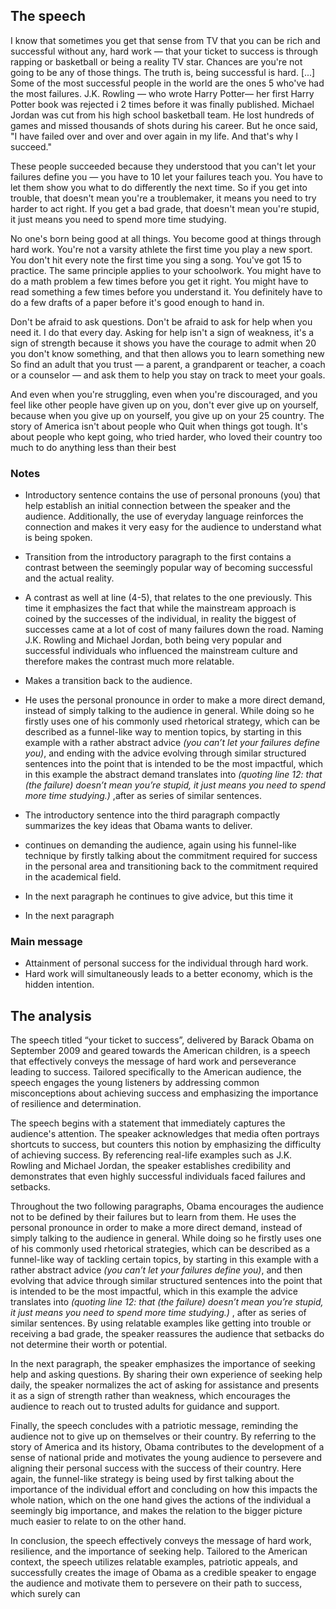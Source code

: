 ## The speech

I know that sometimes you get that sense from TV that you can be rich and successful without any, hard work — that your ticket to success is through rapping or basketball or being a reality TV star. Chances are you're not going to be any of those things. The truth is, being successful is hard. [...] Some of the most successful people in the world are the ones 5 who've had the most failures. J.K. Rowling — who wrote Harry Potter— her first Harry Potter book was rejected i 2 times before it was finally published. Michael Jordan was cut from his high school basketball team. He lost hundreds of games and missed thousands of shots during his career. But he once said, "I have failed over and over and over again in my life. And that's why I succeed." 

These people succeeded because they understood that you can't let your failures define you — you have to 10 let your failures teach you. You have to let them show you what to do differently the next time. So if you get into trouble, that doesn't mean you're a troublemaker, it means you need to try harder to act right. If you get a bad grade, that doesn't mean you're stupid, it just means you need to spend more time studying. 


No one's born being good at all things. You become good at things through hard work. You're not a varsity athlete the first time you play a new sport. You don't hit every note the first time you sing a song. You've got 15 to practice. The same principle applies to your schoolwork. You might have to do a math problem a few times before you get it right. You might have to read something a few times before you understand it. You definitely have to do a few drafts of a paper before it's good enough to hand in. 

Don't be afraid to ask questions. Don't be afraid to ask for help when you need it. I do that every day. Asking for help isn't a sign of weakness, it's a sign of strength because it shows you have the courage to admit when 20 you don't know something, and that then allows you to learn something new So find an adult that you trust — a parent, a grandparent or teacher, a coach or a counselor — and ask them to help you stay on track to meet your goals. 

And even when you're struggling, even when you're discouraged, and you feel like other people have given up on you, don't ever give up on yourself, because when you give up on yourself, you give up on your 25 country. The story of America isn't about people who Quit when things got tough. It's about people who kept going, who tried harder, who loved their country too much to do anything less than their best



### Notes
- Introductory sentence contains the use of personal pronouns (you) that help establish an initial connection between the speaker and the audience. Additionally, the use of everyday language reinforces the connection and makes it very easy for the audience to understand what is being spoken. 
-  Transition from the introductory paragraph to the first contains a contrast between the seemingly popular way of becoming successful and the actual reality.

- A contrast as well at line (4-5), that relates to the one previously. This time it emphasizes the fact that while the mainstream approach is coined by the successes of the individual, in reality the biggest of successes came at a lot of cost of many failures down the road. Naming J.K. Rowling and Michael Jordan, both being very popular and successful individuals who influenced the mainstream culture and therefore makes the contrast much more relatable.

- Makes a transition back to the audience. 
- He uses the personal pronounce in order to make a more direct demand, instead of simply talking to the audience in general. While doing so he firstly uses one of his commonly used rhetorical strategy, which can be described as a funnel-like way to mention topics, by starting in this example with a rather abstract advice *(you can’t let your failures define you)*, and ending with the advice evolving through similar structured sentences into the point that is intended to be the most impactful, which in this example the abstract demand  translates into *(quoting line 12: that (the failure) doesn’t mean you’re stupid, it just means you need to spend more time studying.)* ,after as series of similar sentences.
  
- The introductory sentence into the third paragraph compactly summarizes the key ideas that Obama wants to deliver. 
- continues on demanding the audience, again using his funnel-like technique by firstly talking about the commitment required for success in the personal area and transitioning back to the commitment required in the academical field.

- In the next paragraph he continues to give advice, but this time it 

- In the next paragraph 
### Main message

- Attainment of personal success for the individual through hard work.
- Hard work will simultaneously leads to a better economy, which is the hidden intention.


## The analysis 

The speech titled “your ticket to success”, delivered by Barack Obama on September 2009 and geared towards the American children, is a speech that effectively conveys the message of hard work and perseverance leading to success. Tailored specifically to the American audience, the speech engages the young listeners by addressing common misconceptions about achieving success and emphasizing the importance of resilience and determination.

The speech begins with a statement that immediately captures the audience's attention. The speaker acknowledges that media often portrays shortcuts to success, but counters this notion by emphasizing the difficulty of achieving success. By referencing real-life examples such as J.K. Rowling and Michael Jordan, the speaker establishes credibility and demonstrates that even highly successful individuals faced failures and setbacks.

Throughout the two following paragraphs, Obama encourages the audience not to be defined by their failures but to learn from them. 
He uses the personal pronounce in order to make a more direct demand, instead of simply talking to the audience in general. 
While doing so he firstly uses one of his commonly used rhetorical strategies, which can be described as a funnel-like way of tackling certain topics, by starting in this example with a rather abstract advice *(you can’t let your failures define you)*, and then evolving that advice through similar structured sentences into the point that is intended to be the most impactful, which in this example the advice translates into *(quoting line 12: that (the failure) doesn’t mean you’re stupid, it just means you need to spend more time studying.)* , after as series of similar sentences. 
By using relatable examples like getting into trouble or receiving a bad grade, the speaker reassures the audience that setbacks do not determine their worth or potential. 

In the next paragraph, the speaker emphasizes the importance of seeking help and asking questions. By sharing their own experience of seeking help daily, the speaker normalizes the act of asking for assistance and presents it as a sign of strength rather than weakness, which encourages the audience to reach out to trusted adults for guidance and support.

Finally, the speech concludes with a patriotic message, reminding the audience not to give up on themselves or their country. By referring to the story of America and its history, Obama contributes to the development of a sense of national pride and motivates the young audience to persevere and aligning their personal success with the success of their country.
Here again, the funnel-like strategy is being used by first talking about the importance of the individual effort and concluding on how this impacts the whole nation, which on the one hand gives the actions of the individual a seemingly big importance, and makes the relation to the bigger picture much easier to relate to on the other hand. 


In conclusion, the speech effectively conveys the message of hard work, resilience, and the importance of seeking help. Tailored to the American context, the speech utilizes relatable examples, patriotic appeals, and successfully creates the image of Obama as a credible speaker to engage the audience and motivate them to persevere on their path to success, which surely can